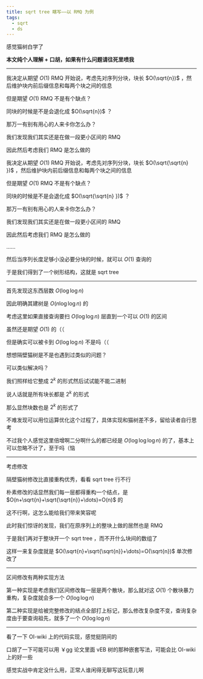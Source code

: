 ```yaml
---
title: sqrt tree 瞎写——以 RMQ 为例
tags:
  - sqrt
  - ds
---
```


感觉猫树白学了

**本文纯个人理解 + 口胡，如果有什么问题请往死里喷我**

***

我决定从期望 $O(1)$ RMQ 开始说，考虑先对序列分块，块长 $O(\sqrt{n})$ ，然后维护块内前后缀信息和每两个块之间的信息

但是期望 $O(1)$ RMQ 不是有个缺点？

同块的时候是不是会退化成 $O(\sqrt{n})$ ？

那万一有别有用心的人来卡你怎么办？

我们发现我们其实还是在做一段更小区间的 RMQ

因此然后考虑我们 RMQ 是怎么做的

我决定从期望 $O(1)$ RMQ 开始说，考虑先对序列分块，块长 $O(\sqrt{\sqrt{n} })$ ，然后维护块内前后缀信息和每两个块之间的信息

但是期望 $O(1)$ RMQ 不是有个缺点？

同块的时候是不是会退化成 $O(\sqrt{\sqrt{n} })$ ？

那万一有别有用心的人来卡你怎么办？

我们发现我们其实还是在做一段更小区间的 RMQ

因此然后考虑我们 RMQ 是怎么做的

……

然后当序列长度足够小没必要分块的时候，就可以 $O(1)$ 查询的

于是我们得到了一个树形结构，这就是 sqrt tree

***

首先发现这东西层数 $O(\log \log n)$

因此明确其建树是 $O(n\log \log n)$ 的

考虑这里如果直接查询要扫 $O(\log \log n)$ 层直到一个可以 $O(1)$ 的区间

虽然还是期望 $O(1)$ 的（（

但是确实可以被卡到 $O(\log \log n)$ 不是吗（（

想想隔壁猫树是不是也遇到过类似的问题？

可以类似解决吗？

我们照样给它整成 $2^k$ 的形式然后试试能不能二进制

说人话就是所有块长都是 $2^k$ 的形式

那么显然块数也是 $2^k$ 的形式了

不难发现可以用位运算优化这个过程了，具体实现和猫树差不多，留给读者自行思考

不过我个人感觉这里倍增啊二分啊什么的都已经是 $O(\log \log \log n)$ 的了，基本上可以忽略不计了，至于吗（恼

***

考虑修改

隔壁猫树修改比直接重构优秀，看看 sqrt tree 行不行

朴素修改的话显然我们每一层都得重构一个结点，是 $O(n+\sqrt{n}+\sqrt{\sqrt{n}}+\dots)=O(n)$ 的

这不行啊，这怎么能给我们带来笑容呢

此时我们惊讶的发现，我们在原序列上的整块上做的居然也是 RMQ

于是我们再对于整块开一个 sqrt tree ，而不开什么块间的数组了

这样一来复杂度就是 $O(\sqrt{n}+\sqrt{\sqrt{n}}+\dots)=O(\sqrt{n})$ 单次修改了

***

区间修改有两种实现方法

第一种实现是考虑我们区间修改每一层是两个散块，那么就对这 $O(1)$ 个散块暴力重构，复杂度就会多一个 $O(\log \log n)$

第二种实现是给被完整修改的结点全部打上标记，那么修改复杂度不变，查询复杂度由于要查询祖先，就多了一个 $O(\log \log n)$

***

看了一下 OI-wiki 上的代码实现，感觉挺阴间的

口胡了一下可能可以用 ￥gg 论文里面 vEB 树的那种嵌套写法，可能会比 OI-wiki 上的好一些

感觉实战中肯定没什么用，正常人谁闲得无聊写这玩意儿啊